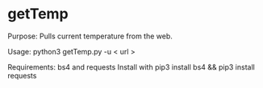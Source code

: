 # getTemp

Purpose: Pulls current temperature from the web.

Usage: python3 getTemp.py -u < url >

Requirements: bs4 and requests
Install with pip3 install bs4 && pip3 install requests
